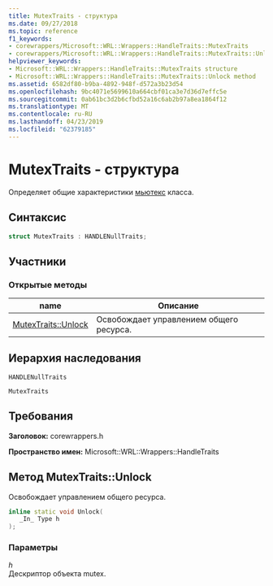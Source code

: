 ```yaml
---
title: MutexTraits - структура
ms.date: 09/27/2018
ms.topic: reference
f1_keywords:
- corewrappers/Microsoft::WRL::Wrappers::HandleTraits::MutexTraits
- corewrappers/Microsoft::WRL::Wrappers::HandleTraits::MutexTraits::Unlock
helpviewer_keywords:
- Microsoft::WRL::Wrappers::HandleTraits::MutexTraits structure
- Microsoft::WRL::Wrappers::HandleTraits::MutexTraits::Unlock method
ms.assetid: 6582df80-b9ba-4892-948f-d572a3b23d54
ms.openlocfilehash: 9bc4071e5699610a664cbf01ca3e7d36d7effc5e
ms.sourcegitcommit: 0ab61bc3d2b6cfbd52a16c6ab2b97a8ea1864f12
ms.translationtype: MT
ms.contentlocale: ru-RU
ms.lasthandoff: 04/23/2019
ms.locfileid: "62379185"
---
```

# <a name="mutextraits-structure"></a>MutexTraits - структура

Определяет общие характеристики [мьютекс](mutex-class.md) класса.

## <a name="syntax"></a>Синтаксис

```cpp
struct MutexTraits : HANDLENullTraits;
```

## <a name="members"></a>Участники

### <a name="public-methods"></a>Открытые методы

name                           | Описание
------------------------------ | ------------------------------------------------
[MutexTraits::Unlock](#unlock) | Освобождает управлением общего ресурса.

## <a name="inheritance-hierarchy"></a>Иерархия наследования

`HANDLENullTraits`

`MutexTraits`

## <a name="requirements"></a>Требования

**Заголовок:** corewrappers.h

**Пространство имен:** Microsoft::WRL::Wrappers::HandleTraits

## <a name="unlock"></a>Метод MutexTraits::Unlock

Освобождает управлением общего ресурса.

```cpp
inline static void Unlock(
   _In_ Type h
);
```

### <a name="parameters"></a>Параметры

*h*<br/>
Дескриптор объекта mutex.
